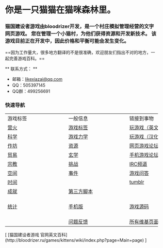 # 你是一只猫猫在猫咪森林里。
### 猫国建设者游戏由bloodrizer开发，是一个村庄模拟管理经营的文字网页游戏。 您在管理一个小猫村，为他们获得资源和开发新技术。 该游戏目前正在开发中，因此价格和平衡可能会发生变化。

==因为工作量大，很多地方翻译的不是很准确，欢迎朋友们指出不对的地方，一起完善游戏百科。==

** 联系方式： **
* 邮箱：likexiazai@qq.com
* QQ：505397145
* QQ群：499256691

### 快速导航

<table class="wikitable">
	<tbody>
		<tr>
			<td class="em">
				<span style="display:block;width:185px">
							游戏标签
				</span>
			</td>
			<td class="em">
				<span style="display:block;width:185px">
							一般信息
				</span>
			</td>
			<td class="em">
				<span style="display:block;width:185px">
							链接到事物
				</span>
			</td>
			<td class="em">
				<span style="display:block;width:185px">
							多语言
				</span>
			</td>
		</tr>
		<tr>
			<td>
				<a href="?file=001-猫咪百科/01-建筑物/01-食物生产">
							营火
				</a>
			</td>
			<td>
				<a href="?file=002-常用资料/003-游戏标签">
							游戏标签
				</a>
			</td>
			<td>
				<a href="http://bloodrizer.ru/games/kittens/">玩游戏（英文原版）</a>
			</td>
			<td>
				<a href="http://bloodrizer.ru/games/kittens/wiki/index.php?page=locale-en">
							英语
				</a>
			</td>
		</tr>
		<tr>
			<td>
				<a href="?file=001-猫咪百科/03-科技">
							科学
				</a>
			</td>
			<td>
				<a href="#Game+Mechanics">
							游戏力学
				</a>
			</td>
			<td>
				<a href="https://zhaolinxu.github.io/cat-zh/">玩游戏（汉化版）</a>
			</td>
			<td>
				<a href="http://bloodrizer.ru/games/kittens/wiki/index.php?page=locale-ru">
							俄语
				</a>
			</td>
		</tr>
		<tr>
			<td>
				<a href="?file=001-猫咪百科/04-作坊/01-升级">
							作坊
				</a>
			</td>
			<td>
				<a href="?file=003-资源大全/005-资源介绍">
							资源
				</a>
			</td>
			<td>
				<a href="https://www.reddit.com/r/kittensgame/">网页游戏论坛</a>
			</td>
			<td>
				<a href="http://bloodrizer.ru/games/kittens/wiki/index.php?page=locale-ko">
							韩语
				</a>
			</td>
		</tr>
		<tr>
			<td>
				<a href="?file=001-猫咪百科/05-贸易">
							贸易
				</a>
			</td>
			<td>
				<a href="#Metaphysics">
							玄学
				</a>
			</td>
			<td>
			<a href="https://www.reddit.com/r/kgmobile/">手机游戏论坛</a>
			</td>
			<td>
				<a href="http://bloodrizer.ru/games/kittens/wiki/index.php?page=locale-no">
							挪威
				</a>
			</td>
		</tr>
		<tr>
			<td>
				<a href="#Religion">
							宗教
				</a>
			</td>
			<td>
				<a href="?file=002-常用资料/007-挑战模式">
							挑战
				</a>
			</td>
			<td>
			<a href="http://irc.lc/irc.canternet.org/kittensgame/Kitten@@@@" class="external">
						IRC频道
			</a>
			</td>
			<td>
				<a href="http://bloodrizer.ru/games/kittens/wiki/index.php?page=Deutsch">
							德语
				</a>
			</td>
		</tr>
		<tr>
			<td>
				<a href="#Space">
							空间
				</a>
			</td>
			<td>
				<a href="?file=002-常用资料/006-事件介绍">
							事件
				</a>
			</td>
			<td>
			<a href="http://gaming.stackexchange.com/tags/kittens-game" class="external">
						游戏问答
			</a>
			</td>
			<td>
				<a href="http://bloodrizer.ru/games/kittens/wiki/index.php?page=locale-fr">
							法国
				</a>
			</td>
		</tr>
		<tr>
			<td>
				<a href="?file=001-猫咪百科/08-时间">
							时间
				</a>
			</td>
			<td>
			</td>
			<td>
			<a href="http://kittensgame.tumblr.com/" class="external">
						tumblr
			</a>
			</td>
			<td>
				<a href="http://bloodrizer.ru/games/kittens/wiki/index.php?page=locale-br">
							巴西葡萄牙语
				</a>
			</td>
		</tr>
		<tr>
			<td>
				<a href="?file=001-猫咪百科/09-成就">
							成就
				</a>
			</td>
			<td>
				<a href="?file=004-第三方工具/01-第三方工具">
							第三方脚本
				</a>
			</td>
			<td>
			</td>
			<td>
				<a href="http://bloodrizer.ru/games/kittens/wiki/index.php?page=locale-es">
							西班牙语
				</a>
			</td>
		</tr>
		<tr>
			<td>
				<a href="?file=001-猫咪百科/10-统计">
							统计
				</a>
			</td>
			<td>
				<a href="?file=002-常用资料/002-手机版">
							手机版
				</a>
			</td>
			<td>
				<a href="http://bitbucket.org/bloodrizer/kitten-game" class="external">
							游戏源码
				</a>
			</td>
			<td>
			[简体中文](http://bloodrizer.ru/games/kittens/wiki/index.php?page=locale-chs)
			</td>
		</tr>
		<tr>
			<td>
			</td>
			<td>
				<a href="?file=002-常用资料/004-错误反馈">
							问题反馈
				</a>
			</td>
			<td>
				<a href="http://bloodrizer.ru/games/kittens/wiki/index.php?action=search&amp;query="
				class="external">
							所有维基页面
				</a>
			</td>
			<td>
				<a href="http://bloodrizer.ru/games/kittens/wiki/index.php?page=locales">
							全部语言
				</a>
			</td>
		</tr>
	</tbody>
</table>
[ [猫国建设者游戏 官网英文百科](http://bloodrizer.ru/games/kittens/wiki/index.php?page=Main+page) ]
